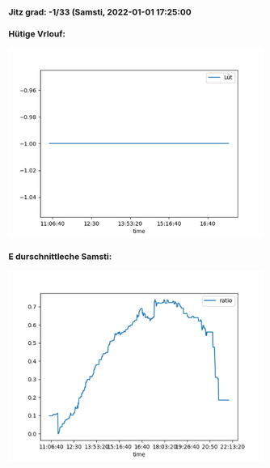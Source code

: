 ### Jitz grad: -1/33 (Samsti, 2022-01-01 17:25:00

### Hütige Vrlouf:
![Graph](Today.png)

### E durschnittleche Samsti:
![Graph](Samsti.png)